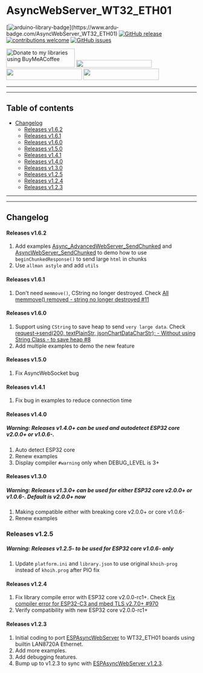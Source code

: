 # AsyncWebServer_WT32_ETH01

[![arduino-library-badge](https://www.ardu-badge.com/badge/AsyncWebServer_WT32_ETH01.svg?)](https://www.ardu-badge.com/AsyncWebServer_WT32_ETH01)
[![GitHub release](https://img.shields.io/github/release/khoih-prog/AsyncWebServer_WT32_ETH01.svg)](https://github.com/khoih-prog/AsyncWebServer_WT32_ETH01/releases)
[![contributions welcome](https://img.shields.io/badge/contributions-welcome-brightgreen.svg?style=flat)](#Contributing)
[![GitHub issues](https://img.shields.io/github/issues/khoih-prog/AsyncWebServer_WT32_ETH01.svg)](http://github.com/khoih-prog/AsyncWebServer_WT32_ETH01/issues)

<a href="https://www.buymeacoffee.com/khoihprog6" title="Donate to my libraries using BuyMeACoffee"><img src="https://cdn.buymeacoffee.com/buttons/v2/default-yellow.png" alt="Donate to my libraries using BuyMeACoffee" style="height: 50px !important;width: 181px !important;" ></a>
<a href="https://www.buymeacoffee.com/khoihprog6" title="Donate to my libraries using BuyMeACoffee"><img src="https://img.shields.io/badge/buy%20me%20a%20coffee-donate-orange.svg?logo=buy-me-a-coffee&logoColor=FFDD00" style="height: 20px !important;width: 200px !important;" ></a>
<a href="https://profile-counter.glitch.me/khoih-prog/count.svg" title="Total Visitor count"><img src="https://profile-counter.glitch.me/khoih-prog/count.svg" style="height: 30px;width: 200px;"></a>
<a href="https://profile-counter.glitch.me/khoih-prog-AsyncWebServer_WT32_ETH01/count.svg" title="Visitor count"><img src="https://profile-counter.glitch.me/khoih-prog-AsyncWebServer_WT32_ETH01/count.svg" style="height: 30px;width: 200px;"></a>

---
---

## Table of contents

* [Changelog](#changelog)
  * [Releases v1.6.2](#releases-v162)
  * [Releases v1.6.1](#releases-v161)
  * [Releases v1.6.0](#releases-v160)
  * [Releases v1.5.0](#releases-v150)
  * [Releases v1.4.1](#releases-v141)
  * [Releases v1.4.0](#releases-v140)
  * [Releases v1.3.0](#releases-v130)
  * [Releases v1.2.5](#releases-v125)
  * [Releases v1.2.4](#releases-v124)
  * [Releases v1.2.3](#releases-v123)


---
---

## Changelog

#### Releases v1.6.2

1. Add examples [Async_AdvancedWebServer_SendChunked](https://github.com/khoih-prog/AsyncWebServer_RP2040W/tree/main/examples/Async_AdvancedWebServer_SendChunked) and [AsyncWebServer_SendChunked](https://github.com/khoih-prog/AsyncWebServer_RP2040W/tree/main/examples/AsyncWebServer_SendChunked) to demo how to use `beginChunkedResponse()` to send large `html` in chunks
2. Use `allman astyle` and add `utils`

#### Releases v1.6.1

1. Don't need `memmove()`, CString no longer destroyed. Check [All memmove() removed - string no longer destroyed #11](https://github.com/khoih-prog/Portenta_H7_AsyncWebServer/pull/11)

#### Releases v1.6.0

1. Support using `CString` to save heap to send `very large data`. Check [request->send(200, textPlainStr, jsonChartDataCharStr); - Without using String Class - to save heap #8](https://github.com/khoih-prog/Portenta_H7_AsyncWebServer/pull/8)
2. Add multiple examples to demo the new feature

#### Releases v1.5.0

1. Fix AsyncWebSocket bug

#### Releases v1.4.1

1. Fix bug in examples to reduce connection time

#### Releases v1.4.0

##### Warning: Releases v1.4.0+ can be used and autodetect ESP32 core v2.0.0+ or v1.0.6-.

1. Auto detect ESP32 core
2. Renew examples
3. Display compiler `#warning` only when DEBUG_LEVEL is 3+

#### Releases v1.3.0

##### Warning: Releases v1.3.0+ can be used for either ESP32 core v2.0.0+ or v1.0.6-. Default is v2.0.0+ now

1. Making compatible either with breaking core v2.0.0+ or core v1.0.6-
2. Renew examples


### Releases v1.2.5

##### Warning: Releases v1.2.5- to be used for ESP32 core v1.0.6- only

1. Update `platform.ini` and `library.json` to use original `khoih-prog` instead of `khoih.prog` after PIO fix


#### Releases v1.2.4

1. Fix library compile error with ESP32 core v2.0.0-rc1+. Check [Fix compiler error for ESP32-C3 and mbed TLS v2.7.0+ #970](https://github.com/me-no-dev/ESPAsyncWebServer/pull/970)
2. Verify compatibility with new ESP32 core v2.0.0-rc1+


#### Releases v1.2.3

1. Initial coding to port [ESPAsyncWebServer](https://github.com/me-no-dev/ESPAsyncWebServer) to WT32_ETH01 boards using builtin LAN8720A Ethernet.
2. Add more examples.
3. Add debugging features.
4. Bump up to v1.2.3 to sync with [ESPAsyncWebServer v1.2.3](https://github.com/me-no-dev/ESPAsyncWebServer).


